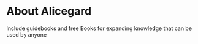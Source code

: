 # About Alicegard
Include guidebooks and free Books for expanding knowledge that can be used by anyone
